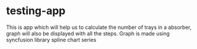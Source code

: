 ﻿# testing-app
This is app which will help us to calculate the number of trays in a absorber, graph will also be displayed with all the steps.
Graph is made using syncfusion library spline chart series
